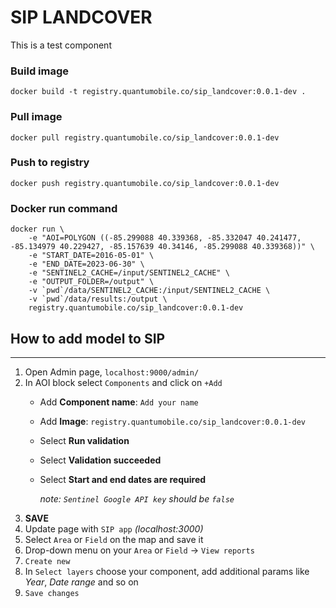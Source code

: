 # SIP LANDCOVER
This is a test component

### Build image

`docker build -t registry.quantumobile.co/sip_landcover:0.0.1-dev .`

### Pull image

`docker pull registry.quantumobile.co/sip_landcover:0.0.1-dev`

### Push to registry

`docker push registry.quantumobile.co/sip_landcover:0.0.1-dev`

### Docker run command

```
docker run \
    -e "AOI=POLYGON ((-85.299088 40.339368, -85.332047 40.241477, -85.134979 40.229427, -85.157639 40.34146, -85.299088 40.339368))" \
    -e "START_DATE=2016-05-01" \
    -e "END_DATE=2023-06-30" \
    -e "SENTINEL2_CACHE=/input/SENTINEL2_CACHE" \
    -e "OUTPUT_FOLDER=/output" \
    -v `pwd`/data/SENTINEL2_CACHE:/input/SENTINEL2_CACHE \
    -v `pwd`/data/results:/output \
    registry.quantumobile.co/sip_landcover:0.0.1-dev
```
## How to add model to SIP
____

1. Open Admin page, `localhost:9000/admin/`
2. In AOI block select `Components` and click on `+Add`
    * Add <b>Component name</b>: `Add your name`
    * Add <b>Image</b>: `registry.quantumobile.co/sip_landcover:0.0.1-dev`
    * Select <b>Run validation</b>
    * Select <b>Validation succeeded</b>
    * Select <b>Start and end dates are required</b>
    
        <i>note: `Sentinel Google API key` should be `false`</i>
3. <b>SAVE</b>
4. Update page with `SIP app` <i>(localhost:3000)</i>
5. Select `Area` or `Field` on the map and save it
6. Drop-down menu on your `Area` or `Field` -> `View reports`
7. `Create new`
8. In `Select layers` choose your component, add additional params like <i>Year</i>, <i>Date range</i> and so on
9. `Save changes`


